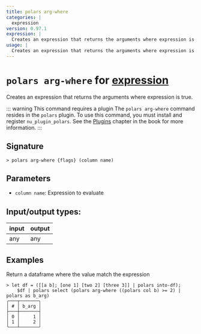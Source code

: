 ```yaml
---
title: polars arg-where
categories: |
  expression
version: 0.97.1
expression: |
  Creates an expression that returns the arguments where expression is true.
usage: |
  Creates an expression that returns the arguments where expression is true.
---
```

<!-- This file is automatically generated. Please edit the command in https://github.com/nushell/nushell instead. -->

# `polars arg-where` for [expression](/commands/categories/expression.md)

<div class='command-title'>Creates an expression that returns the arguments where expression is true.</div>

::: warning This command requires a plugin
The `polars arg-where` command resides in the `polars` plugin.
To use this command, you must install and register `nu_plugin_polars`.
See the [Plugins](/book/plugins.html) chapter in the book for more information.
:::

## Signature

```> polars arg-where {flags} (column name)```

## Parameters

 -  `column name`: Expression to evaluate


## Input/output types:

| input | output |
| ----- | ------ |
| any   | any    |

## Examples

Return a dataframe where the value match the expression
```nu
> let df = ([[a b]; [one 1] [two 2] [three 3]] | polars into-df);
    $df | polars select (polars arg-where ((polars col b) >= 2) | polars as b_arg)
╭───┬───────╮
│ # │ b_arg │
├───┼───────┤
│ 0 │     1 │
│ 1 │     2 │
╰───┴───────╯

```
